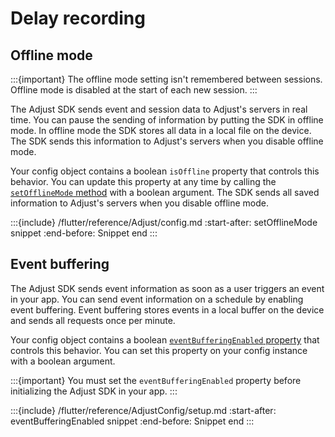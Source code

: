 # Delay recording

## Offline mode

:::{important}
The offline mode setting isn't remembered between sessions. Offline mode is disabled at the start of each new session.
:::

The Adjust SDK sends event and session data to Adjust's servers in real time. You can pause the sending of information by putting the SDK in offline mode. In offline mode the SDK stores all data in a local file on the device. The SDK sends this information to Adjust's servers when you disable offline mode.

Your config object contains a boolean `isOffline` property that controls this behavior. You can update this property at any time by calling the [`setOfflineMode` method](#flutter-setofflinemode-invocation) with a boolean argument. The SDK sends all saved information to Adjust's servers when you disable offline mode.

:::{include} /flutter/reference/Adjust/config.md
:start-after: setOfflineMode snippet
:end-before: Snippet end
:::

## Event buffering

The Adjust SDK sends event information as soon as a user triggers an event in your app. You can send event information on a schedule by enabling event buffering. Event buffering stores events in a local buffer on the device and sends all requests once per minute.

Your config object contains a boolean [`eventBufferingEnabled` property](#flutter-eventbufferingenabled-invocation) that controls this behavior. You can set this property on your config instance with a boolean argument.

:::{important}
You must set the `eventBufferingEnabled` property before initializing the Adjust SDK in your app.
:::

:::{include} /flutter/reference/AdjustConfig/setup.md
:start-after: eventBufferingEnabled snippet
:end-before: Snippet end
:::
